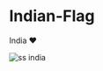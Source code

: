 # Indian-Flag
India ❤️

![ss india](https://github.com/aryanpatel07/Indian-Flag/assets/57474638/3f10e71a-770d-447a-bbfa-31b82e9a1dc0)
